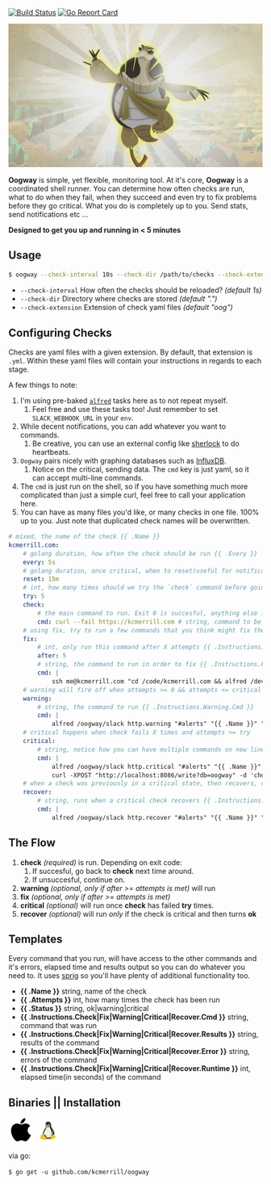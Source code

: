 [![Build Status](https://travis-ci.org/kcmerrill/oogway.svg?branch=master)](https://travis-ci.org/kcmerrill/oogway) [![Go Report Card](https://goreportcard.com/badge/github.com/kcmerrill/oogway)](https://goreportcard.com/report/github.com/kcmerrill/oogway)

![oogway](assets/oogway.png "oogway")

**Oogway** is simple, yet flexible, monitoring tool. At it's core, **Oogway** is a coordinated shell runner. You can determine how often checks are run, what to do when they fail, when they succeed and even try to fix problems before they go critical. What you do is completely up to you. Send stats, send notifications etc ...

**Designed to get you up and running in < 5 minutes**

## Usage

```bash
$ oogway --check-interval 10s --check-dir /path/to/checks --check-extension oog  
```

* `--check-interval` How often the checks should be reloaded? *(default 1s)*
* `--check-dir` Directory where checks are stored *(default ".")*
* `--check-extension` Extension of check yaml files *(default "oog")*

## Configuring Checks

Checks are yaml files with a given extension. By default, that extension is `.yml`. Within these yaml files will contain your instructions in regards to each stage. 

A few things to note:

1. I'm using pre-baked [`alfred`](https://github.com/kcmerrill/alfred) tasks here as to not repeat myself.
   1. Feel free and use these tasks too! Just remember to set `SLACK_WEBHOOK_URL` in your `env`.
1. While decent notifications, you can add whatever you want to commands. 
   1. Be creative, you can use an external config like [sherlock](https://github.com/kcmerrill/sherlock) to do heartbeats.
1. `Oogway` pairs nicely with graphing databases such as [InfluxDB](https://github.com/influxdata/influxdb).
   1. Notice on the critical, sending data. The `cmd` key is just yaml, so it can accept multi-line commands.
1. The `cmd` is just run on the shell, so if you have something much more complicated than just a simple curl, feel free to call your application here. 
1. You can have as many files you'd like, or many checks in one file. 100% up to you. Just note that duplicated check names will be overwritten.

```yaml
# mixed, the name of the check {{ .Name }}
kcmerrill.com: 
    # golang duration, how often the check should be run {{ .Every }}
    every: 5s 
    # golang duration, once critical, when to reset(useful for notifications) {{ .Reset }}
    reset: 15m 
    # int, how many times should we try the `check` command before going critical {{ .Try }}
    try: 5 
    check: 
        # the main command to run. Exit 0 is succesful, anything else is a failure.
        cmd: curl --fail https://kcmerrill.com # string, command to be run via bash {{ .Instructions.Check.Cmd }}
    # using fix, try to run a few commands that you think might fix the issue proactively
    fix:
        # int, only run this command after X attempts {{ .Instructions.Check.After }}
        after: 5 
        # string, the command to run in order to fix {{ .Instructions.Fix.Cmd }}
        cmd: | 
            ssh me@kcmerrill.com "cd /code/kcmerrill.com && alfred /dev staticwebserver"
    # warning will fire off when attempts >= 0 && attempts <= critical
    warning:
        # string, the command to run {{ .Instructions.Warning.Cmd }}
        cmd: |
            alfred /oogway/slack http.warning "#alerts" "{{ .Name }}" "https://kcmerrill.com"
    # critical happens when check fails X times and attempts >= try
    critical:
        # string, notice how you can have multiple commands on new lines? That's just yaml. There are other options available too! {{ .Instructios.Critical.Cmd }}
        cmd: |
            alfred /oogway/slack http.critical "#alerts" "{{ .Name }}" "https://kcmerrill.com"
            curl -XPOST "http://localhost:8086/write?db=oogway" -d 'check,http=kcmerrill.com,status=critical critical=1'
    # when a check was previously in a critical state, then recovers, recover will be triggered 
    recover:
        # string, runs when a critical check recovers {{ .Instructions.Recover.Cmd }}
        cmd: |
            alfred /oogway/slack http.recover "#alerts" "{{ .Name }}" "https://kcmerrill.com"
```

## The Flow

1. **check** *(required)* is run. Depending on exit code:
   1. If succesful, go back to **check** next time around.
   1. If unsuccesful, continue on.
1. **warning** *(optional, only if after >= attempts is met)* will run
1. **fix** *(optional, only if after >= attempts is met)*
1. **critical** *(optional)* will run once **check** has failed **try** times.
1. **recover** *(optional)* will run *only* if the check is critical and then turns **ok**

## Templates

Every command that you run, will have access to the other commands and it's errors, elapsed time and results output so you can do whatever you need to. It uses [sprig](https://github.com/Masterminds/sprig) so you'll have plenty of additional functionality too.

* **{{ .Name }}** string, name of the check
* **{{ .Attempts }}** int, how many times the check has been run
* **{{ .Status }}** string, ok|warning|critical
* **{{ .Instructions.Check|Fix|Warning|Critical|Recover.Cmd }}** string, command that was run
* **{{ .Instructions.Check|Fix|Warning|Critical|Recover.Results }}** string, results of the command 
* **{{ .Instructions.Check|Fix|Warning|Critical|Recover.Error }}** string, errors of the command
* **{{ .Instructions.Check|Fix|Warning|Critical|Recover.Runtime }}** int, elapsed time(in seconds) of the command

## Binaries || Installation

[![MacOSX](https://raw.githubusercontent.com/kcmerrill/go-dist/master/assets/apple_logo.png "Mac OSX")](http://go-dist.kcmerrill.com/kcmerrill/oogway/mac/amd64) [![Linux](https://raw.githubusercontent.com/kcmerrill/go-dist/master/assets/linux_logo.png "Linux")](http://go-dist.kcmerrill.com/kcmerrill/oogway/linux/amd64)

via go:

`$ go get -u github.com/kcmerrill/oogway`
